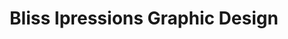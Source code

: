 ---
title: "Bliss Ipressions Graphic Design"
url: /accra/bliss-ipressions-graphic-design/
shop: Kopieren
---